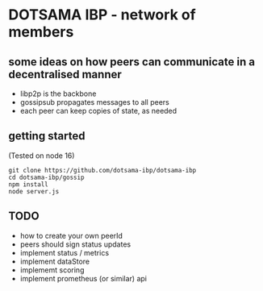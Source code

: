 # DOTSAMA IBP - network of members

## some ideas on how peers can communicate in a decentralised manner

- libp2p is the backbone
- gossipsub propagates messages to all peers
- each peer can keep copies of state, as needed

## getting started
(Tested on node 16)
```
git clone https://github.com/dotsama-ibp/dotsama-ibp
cd dotsama-ibp/gossip
npm install
node server.js
```

## TODO

- how to create your own peerId
- peers should sign status updates
- implement status / metrics
- implement dataStore
- implememt scoring
- implement prometheus (or similar) api
